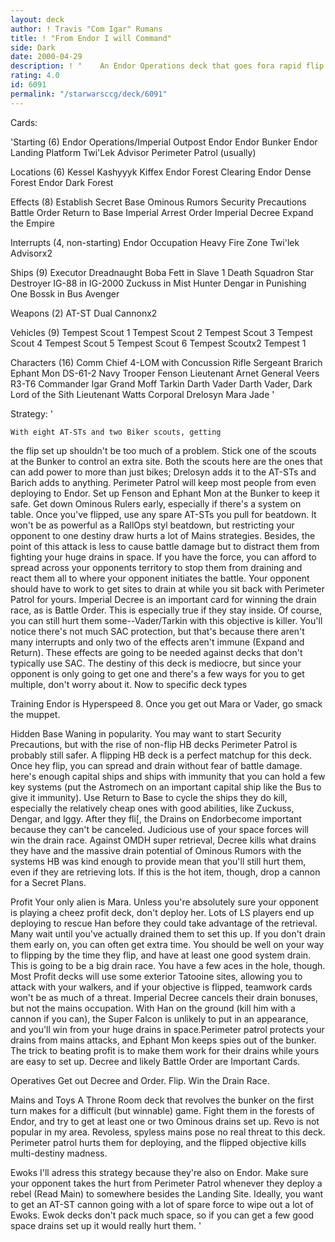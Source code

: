 ```yaml
---
layout: deck
author: ! Travis "Com Igar" Rumans
title: ! "From Endor I will Command"
side: Dark
date: 2000-04-29
description: ! "	An Endor Operations deck that goes fora rapid flip and still maintains enough space toexploit the flip."
rating: 4.0
id: 6091
permalink: "/starwarsccg/deck/6091"
---
```

Cards: 

'Starting (6)
Endor Operations/Imperial Outpost
Endor
Endor Bunker
Endor Landing Platform
Twi'Lek Advisor
Perimeter Patrol (usually)

Locations (6)
Kessel
Kashyyyk
Kiffex
Endor Forest Clearing
Endor Dense Forest
Endor Dark Forest

Effects (8)
Establish Secret Base
Ominous Rumors
Security Precautions
Battle Order
Return to Base
Imperial Arrest Order
Imperial Decree
Expand the Empire

Interrupts (4, non-starting)
Endor Occupation
Heavy Fire Zone
Twi'lek Advisorx2

Ships (9)
Executor
Dreadnaught
Boba Fett in Slave 1
Death Squadron Star Destroyer
IG-88 in IG-2000
Zuckuss in Mist Hunter
Dengar in Punishing One
Bossk in Bus
Avenger

Weapons (2)
AT-ST Dual Cannonx2

Vehicles (9)
Tempest Scout 1
Tempest Scout 2
Tempest Scout 3
Tempest Scout 4
Tempest Scout 5
Tempest Scout 6
Tempest Scoutx2
Tempest 1

Characters (16)
Comm Chief
4-LOM with Concussion Rifle
Sergeant Brarich
Ephant Mon
DS-61-2
Navy Trooper Fenson
Lieutenant Arnet
General Veers
R3-T6
Commander Igar
Grand Moff Tarkin
Darth Vader
Darth Vader, Dark Lord of the Sith
Lieutenant Watts
Corporal Drelosyn
Mara Jade
'

Strategy: '

	With eight AT-STs and two Biker scouts, getting
the flip set up shouldn't be too much of a problem. Stick one of the
scouts at the Bunker to control an extra site. Both the scouts here
are the ones that can add power to more than just bikes; Drelosyn adds it
to the AT-STs and Barich adds to anything.
	Perimeter Patrol will keep most people from even deploying to Endor.
Set up Fenson and Ephant Mon at the Bunker to keep it safe. Get down
Ominous Rulers early, especially if there's a system on table.
	Once you've flipped, use any spare AT-STs you pull for beatdown.
It won't be as powerful as a RallOps styl beatdown, but restricting
your opponent to one destiny draw hurts a lot of Mains strategies.
Besides, the point of this attack is less to cause battle damage but to
distract them from fighting your huge drains in space. If you have the force,
you can afford to spread across your opponents territory to stop them from
draining and react them all to where your opponent initiates the battle.
Your opponent should have to work to get sites to drain at while you sit
back with Perimeter Patrol for yours.
	Imperial Decree is an important card for winning the drain race, as
is Battle Order. This is especially true if they stay inside. Of course,
you can still hurt them some--Vader/Tarkin with this objective is killer.
	You'll notice there's not much SAC protection, but that's because there
aren't many interrupts and only two of the effects aren't immune (Expand and Return).
These effects are going to be needed against decks that don't typically use SAC.
	The destiny of this deck is mediocre, but since your opponent is only going to
get one and there's a few ways for you to get multiple, don't worry about it.
	Now to specific deck types

Training
	Endor is Hyperspeed 8. Once you get out Mara or Vader, go smack the muppet.

Hidden Base
	Waning in popularity. You may want to start Security Precautions,
but with the rise of non-flip HB decks Perimeter Patrol is probably still safer.
	A flipping HB deck is a perfect matchup for this deck. Once hey flip, you can
spread and drain without fear of battle damage. here's enough capital ships and ships
with immunity that you can hold a few key systems (put the Astromech on an important
capital ship like the Bus to give it immunity). Use Return to Base to cycle the ships
they do kill, especially the relatively cheap ones with good abilities, like Zuckuss,
Dengar, and Iggy. After they fli[, the Drains on Endorbecome important because they can't be
canceled. Judicious use of your space forces will win the drain race.
	Against OMDH super retrieval, Decree kills what drains they have and the massive drain potential
of Ominous Rumors with the systems HB was kind enough to provide mean that you'll still hurt them,
even if they are retrieving lots. If this is the hot item, though, drop a cannon for a Secret Plans.

Profit
	Your only alien is Mara. Unless you're absolutely sure your opponent is playing a cheez profit deck,
don't deploy her. Lots of LS players end up deploying to rescue Han before they could take advantage of the
retrieval. Many wait until you've actually drained them to set this up. If you don't drain them early on, you
can often get extra time. You should be well on your way to flipping by the time they flip, and have at least one
good system drain.
	This is going to be a big drain race. You have a few aces in the hole, though. Most Profit decks will use some
exterior Tatooine sites, allowing you to attack with your walkers, and if your objective is flipped, teamwork cards
won't be as much of a threat. Imperial Decree cancels their drain bonuses, but not the mains occupation. With Han
on the ground (kill him with a cannon if you can), the Super Falcon is unlikely to put in an appearance, and you'll
win from your huge drains in space.Perimeter patrol protects your drains from mains attacks, and Ephant Mon keeps spies
out of the bunker.
	The trick to beating profit is to make them work for their drains while yours are easy to set up. Decree and likely
Battle Order are Important Cards.

Operatives
	Get out Decree and Order. Flip. Win the Drain Race.

Mains and Toys
	A Throne Room deck that revolves the bunker on the first turn makes for a difficult (but winnable) game. Fight them in the
forests of Endor, and try to get at least one or two Ominous drains set up. Revo is not popular in my area.
	Revoless, spyless mains pose no real threat to this deck. Perimeter patrol hurts them for deploying, and the flipped objective
kills multi-destiny madness.

Ewoks
	I'll adress this strategy because they're also on Endor. Make sure your opponent takes the hurt
from Perimeter Patrol whenever they deploy a rebel (Read Main) to somewhere besides the Landing Site.
Ideally, you want to get an AT-ST cannon going with a lot of spare force to wipe out a lot of Ewoks.
	Ewok decks don't pack much space, so if you can get a few good space drains set up it would really hurt
them.  '
